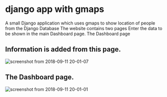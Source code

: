 # django app with gmaps
A small Django application which uses gmaps to show location of people from the Django Database
The website contains two pages
Enter the data to be shown in the main Dashboard page.
The Dashboard page

## Information is added from this page.
![screenshot from 2018-09-11 20-01-07](https://user-images.githubusercontent.com/17667263/45367049-f6657e00-b5fd-11e8-9e21-b7105d506766.png)

## The Dashboard page.
![screenshot from 2018-09-11 20-01-01](https://user-images.githubusercontent.com/17667263/45367063-febdb900-b5fd-11e8-96d2-aac107b07975.png)
